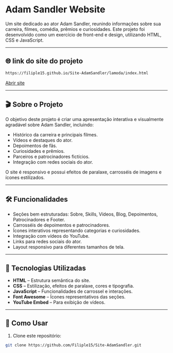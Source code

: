 # Adam Sandler Website

Um site dedicado ao ator Adam Sandler, reunindo informações sobre sua carreira, filmes, comédia, prêmios e curiosidades. Este projeto foi desenvolvido como um exercício de front-end e design, utilizando HTML, CSS e JavaScript.

---

##  🌐 link do site do projeto

```bash
https://filiple15.github.io/Site-AdamSandler/lamoda/index.html
```
<a href="https://filiple15.github.io/Site-AdamSandler/lamoda/index.html" target="_blank">
  Abrir site
</a>

---

## 🎬 Sobre o Projeto

O objetivo deste projeto é criar uma apresentação interativa e visualmente agradável sobre Adam Sandler, incluindo:

- Histórico da carreira e principais filmes.
- Vídeos e destaques do ator.
- Depoimentos de fãs.
- Curiosidades e prêmios.
- Parceiros e patrocinadores fictícios.
- Integração com redes sociais do ator.

O site é responsivo e possui efeitos de paralaxe, carrosséis de imagens e ícones estilizados.

---

## 🛠 Funcionalidades

- Seções bem estruturadas: Sobre, Skills, Vídeos, Blog, Depoimentos, Patrocinadores e Footer.
- Carrosséis de depoimentos e patrocinadores.
- Ícones interativos representando categorias e curiosidades.
- Integração com vídeos do YouTube.
- Links para redes sociais do ator.
- Layout responsivo para diferentes tamanhos de tela.

---

## 🌟 Tecnologias Utilizadas

- **HTML** – Estrutura semântica do site.
- **CSS** – Estilização, efeitos de paralaxe, cores e tipografia.
- **JavaScript** – Funcionalidades de carrossel e interações.
- **Font Awesome** – Ícones representativos das seções.
- **YouTube Embed** – Para exibição de vídeos.


---

## 📌 Como Usar

1. Clone este repositório:
```bash
git clone https://github.com/Filiple15/Site-AdamSandler.git
